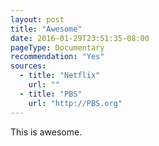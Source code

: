 ```yaml
---
layout: post
title: "Awesome"
date: 2016-01-29T23:51:35-08:00
pageType: Documentary
recommendation: "Yes"
sources:
  - title: "Netflix"
    url: ""
  - title: "PBS"
    url: "http://PBS.org"
---
```


This is awesome.